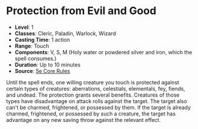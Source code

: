 # Protection from Evil and Good

- **Level**: 1
- **Classes**: Cleric, Paladin, Warlock, Wizard
- **Casting Time**: 1 action
- **Range**: Touch
- **Components**: V, S, M (Holy water or powdered silver and iron, which the spell consumes.)
- **Duration**: Up to 10 minutes
- **Source**: [5e Core Rules](http://dnd.wizards.com/articles/features/systems-reference-document-srd)

Until the spell ends, one willing creature you touch is protected against certain types of creatures: aberrations, celestials, elementals, fey, fiends, and undead. The protection grants several benefits. Creatures of those types have disadvantage on attack rolls against the target. The target also can't be charmed, frightened, or possessed by them. If the target is already charmed, frightened, or possessed by such a creature, the target has advantage on any new saving throw against the relevant effect.

